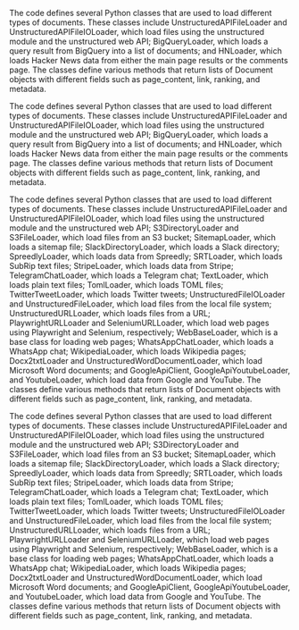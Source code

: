 The code defines several Python classes that are used to load different types of documents. These classes include UnstructuredAPIFileLoader and UnstructuredAPIFileIOLoader, which load files using the unstructured module and the unstructured web API; BigQueryLoader, which loads a query result from BigQuery into a list of documents; and HNLoader, which loads Hacker News data from either the main page results or the comments page. The classes define various methods that return lists of Document objects with different fields such as page_content, link, ranking, and metadata.

The code defines several Python classes that are used to load different types of documents. These classes include UnstructuredAPIFileLoader and UnstructuredAPIFileIOLoader, which load files using the unstructured module and the unstructured web API; BigQueryLoader, which loads a query result from BigQuery into a list of documents; and HNLoader, which loads Hacker News data from either the main page results or the comments page. The classes define various methods that return lists of Document objects with different fields such as page_content, link, ranking, and metadata.

The code defines several Python classes that are used to load different types of documents. These classes include UnstructuredAPIFileLoader and UnstructuredAPIFileIOLoader, which load files using the unstructured module and the unstructured web API; S3DirectoryLoader and S3FileLoader, which load files from an S3 bucket; SitemapLoader, which loads a sitemap file; SlackDirectoryLoader, which loads a Slack directory; SpreedlyLoader, which loads data from Spreedly; SRTLoader, which loads SubRip text files; StripeLoader, which loads data from Stripe; TelegramChatLoader, which loads a Telegram chat; TextLoader, which loads plain text files; TomlLoader, which loads TOML files; TwitterTweetLoader, which loads Twitter tweets; UnstructuredFileIOLoader and UnstructuredFileLoader, which load files from the local file system; UnstructuredURLLoader, which loads files from a URL; PlaywrightURLLoader and SeleniumURLLoader, which load web pages using Playwright and Selenium, respectively; WebBaseLoader, which is a base class for loading web pages; WhatsAppChatLoader, which loads a WhatsApp chat; WikipediaLoader, which loads Wikipedia pages; Docx2txtLoader and UnstructuredWordDocumentLoader, which load Microsoft Word documents; and GoogleApiClient, GoogleApiYoutubeLoader, and YoutubeLoader, which load data from Google and YouTube. The classes define various methods that return lists of Document objects with different fields such as page_content, link, ranking, and metadata.

The code defines several Python classes that are used to load different types of documents. These classes include UnstructuredAPIFileLoader and UnstructuredAPIFileIOLoader, which load files using the unstructured module and the unstructured web API; S3DirectoryLoader and S3FileLoader, which load files from an S3 bucket; SitemapLoader, which loads a sitemap file; SlackDirectoryLoader, which loads a Slack directory; SpreedlyLoader, which loads data from Spreedly; SRTLoader, which loads SubRip text files; StripeLoader, which loads data from Stripe; TelegramChatLoader, which loads a Telegram chat; TextLoader, which loads plain text files; TomlLoader, which loads TOML files; TwitterTweetLoader, which loads Twitter tweets; UnstructuredFileIOLoader and UnstructuredFileLoader, which load files from the local file system; UnstructuredURLLoader, which loads files from a URL; PlaywrightURLLoader and SeleniumURLLoader, which load web pages using Playwright and Selenium, respectively; WebBaseLoader, which is a base class for loading web pages; WhatsAppChatLoader, which loads a WhatsApp chat; WikipediaLoader, which loads Wikipedia pages; Docx2txtLoader and UnstructuredWordDocumentLoader, which load Microsoft Word documents; and GoogleApiClient, GoogleApiYoutubeLoader, and YoutubeLoader, which load data from Google and YouTube. The classes define various methods that return lists of Document objects with different fields such as page_content, link, ranking, and metadata.

